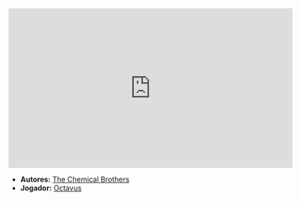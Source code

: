 <iframe width="560" height="315" src="https://www.youtube.com/embed/LO2RPDZkY88?si=v9qjGjfEPZ26tANu" title="YouTube video player" frameborder="0" allow="accelerometer; autoplay; clipboard-write; encrypted-media; gyroscope; picture-in-picture; web-share" referrerpolicy="strict-origin-when-cross-origin" allowfullscreen></iframe>

- **Autores:** [The Chemical Brothers](../Autores/The%20Chemical%20Brothers.md)
- **Jogador:** [Octavus](content/Jogadores/Octavus.md)